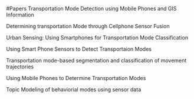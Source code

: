 #Papers
Transportation Mode Detection using Mobile Phones and GIS Information


Determining transportation Mode through Cellphone Sensor Fusion


Urban Sensing: Using Smartphones for Transportation Mode Classification


Using Smart Phone Sensors to Detect Transportaion Modes


Transportation mode-based segmentation and classification of movement trajectories


Using Mobile Phones to Determine Transportation Modes


Topic Modeling of behaviorial modes using sensor data




